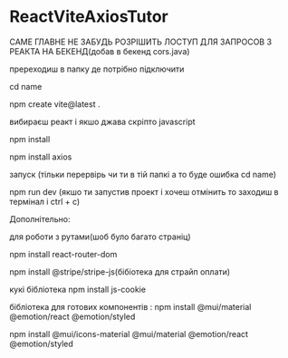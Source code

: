 # ReactViteAxiosTutor

САМЕ ГЛАВНЕ НЕ ЗАБУДЬ РОЗРІШИТЬ ЛОСТУП ДЛЯ ЗАПРОСОВ З РЕАКТА НА БЕКЕНД(добав в бекенд cors.java)


пререходиш в папку де потрібно підключити 

cd name

npm create vite@latest . 

вибираєш реакт і якшо джава скріпто javascript 

npm install

npm install axios


запуск (тільки перервірь чи ти в тій папкі а то буде ошибка cd name)

npm run dev (якшо ти запустив проект і хочеш отмінить то заходиш в термінал і ctrl + c)



Дополнітельно:

для роботи з рутами(шоб було багато страніц)

npm install react-router-dom


npm install @stripe/stripe-js(бібіотека для страйп оплати)


кукі бібліотека npm install js-cookie
 

бібліотека для готових компонентів :
npm install @mui/material @emotion/react @emotion/styled

npm install @mui/icons-material @mui/material @emotion/react @emotion/styled

 <link rel="stylesheet" href="https://fonts.googleapis.com/css?family=Roboto:300,400,500,700&display=swap" />
    <link rel="stylesheet" href="https://fonts.googleapis.com/icon?family=Material+Icons" />
